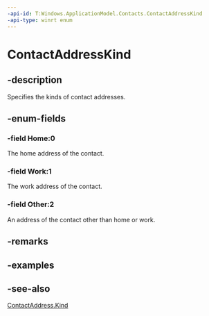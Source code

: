 ```yaml
---
-api-id: T:Windows.ApplicationModel.Contacts.ContactAddressKind
-api-type: winrt enum
---
```


<!-- Enumeration syntax
public enum Windows.ApplicationModel.Contacts.ContactAddressKind : int
-->

# ContactAddressKind

## -description
Specifies the kinds of contact addresses.

## -enum-fields
### -field Home:0
The home address of the contact.

### -field Work:1
The work address of the contact.

### -field Other:2
An address of the contact other than home or work.


## -remarks

## -examples

## -see-also
[ContactAddress.Kind](contactaddress_kind.md)